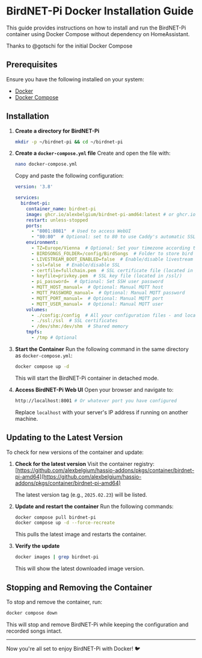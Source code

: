 # BirdNET-Pi Docker Installation Guide

This guide provides instructions on how to install and run the BirdNET-Pi container using Docker Compose without dependency on HomeAssistant.

Thanks to @gotschi for the initial Docker Compose

## Prerequisites

Ensure you have the following installed on your system:
- [Docker](https://docs.docker.com/get-docker/)
- [Docker Compose](https://docs.docker.com/compose/install/)

## Installation

1. **Create a directory for BirdNET-Pi**
   ```sh
   mkdir -p ~/birdnet-pi && cd ~/birdnet-pi
   ```

2. **Create a `docker-compose.yml` file**
   Create and open the file with:
   ```sh
   nano docker-compose.yml
   ```

   Copy and paste the following configuration:
   ```yaml
   version: '3.8'
   
   services:
     birdnet-pi:
       container_name: birdnet-pi
       image: ghcr.io/alexbelgium/birdnet-pi-amd64:latest # or ghcr.io/alexbelgium/birdnet-pi-aarch64:latest depending on your system
       restart: unless-stopped
       ports:
         - "8001:8081"  # Used to access WebUI
         - "80:80"  # Optional: set to 80 to use Caddy's automatic SSL. Can otherwise be set to null to avoid opening an additional port
       environment:
         - TZ=Europe/Vienna  # Optional: Set your timezone according to https://en.wikipedia.org/wiki/List_of_tz_database_time_zones
         - BIRDSONGS_FOLDER=/config/BirdSongs  # Folder to store bird songs, be sure to use a path that is mapped to a volume (such as /config)
         - LIVESTREAM_BOOT_ENABLED=false  # Enable/disable livestream on boot
         - ssl=false  # Enable/disable SSL
         - certfile=fullchain.pem  # SSL certificate file (located in /ssl/)
         - keyfile=privkey.pem  # SSL key file (located in /ssl/)
         - pi_password=  # Optional: Set SSH user password
         - MQTT_HOST_manual=  # Optional: Manual MQTT host
         - MQTT_PASSWORD_manual=  # Optional: Manual MQTT password
         - MQTT_PORT_manual=  # Optional: Manual MQTT port
         - MQTT_USER_manual=  # Optional: Manual MQTT user
       volumes:
         - ./config:/config  # All your configuration files - and location of the default Birdsongs folder
         - ./ssl:/ssl  # SSL certificates
         - /dev/shm:/dev/shm  # Shared memory
       tmpfs:
         - /tmp # Optional
   ```

3. **Start the Container**
   Run the following command in the same directory as `docker-compose.yml`:
   ```sh
   docker compose up -d
   ```
   This will start the BirdNET-Pi container in detached mode.

4. **Access BirdNET-Pi Web UI**
   Open your browser and navigate to:
   ```sh
   http://localhost:8001 # Or whatever port you have configured
   ```
   Replace `localhost` with your server's IP address if running on another machine.

## Updating to the Latest Version

To check for new versions of the container and update:

1. **Check for the latest version**
   Visit the container registry:
   [https://github.com/alexbelgium/hassio-addons/pkgs/container/birdnet-pi-amd64](https://github.com/alexbelgium/hassio-addons/pkgs/container/birdnet-pi-amd64)

   The latest version tag (e.g., `2025.02.23`) will be listed.

2. **Update and restart the container**
   Run the following commands:
   ```sh
   docker compose pull birdnet-pi
   docker compose up -d --force-recreate
   ```
   This pulls the latest image and restarts the container.

3. **Verify the update**
   ```sh
   docker images | grep birdnet-pi
   ```
   This will show the latest downloaded image version.

## Stopping and Removing the Container

To stop and remove the container, run:
```sh
docker compose down
```

This will stop and remove BirdNET-Pi while keeping the configuration and recorded songs intact.

---

Now you're all set to enjoy BirdNET-Pi with Docker! 🐦
